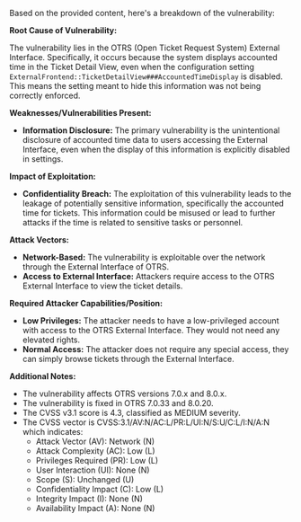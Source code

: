 Based on the provided content, here's a breakdown of the vulnerability:

**Root Cause of Vulnerability:**

The vulnerability lies in the OTRS (Open Ticket Request System) External Interface. Specifically, it occurs because the system displays accounted time in the Ticket Detail View, even when the configuration setting `ExternalFrontend::TicketDetailView###AccountedTimeDisplay` is disabled. This means the setting meant to hide this information was not being correctly enforced.

**Weaknesses/Vulnerabilities Present:**

*   **Information Disclosure:** The primary vulnerability is the unintentional disclosure of accounted time data to users accessing the External Interface, even when the display of this information is explicitly disabled in settings.

**Impact of Exploitation:**

*   **Confidentiality Breach:** The exploitation of this vulnerability leads to the leakage of potentially sensitive information, specifically the accounted time for tickets. This information could be misused or lead to further attacks if the time is related to sensitive tasks or personnel.

**Attack Vectors:**

*   **Network-Based:** The vulnerability is exploitable over the network through the External Interface of OTRS.
*   **Access to External Interface:** Attackers require access to the OTRS External Interface to view the ticket details.

**Required Attacker Capabilities/Position:**

*   **Low Privileges:** The attacker needs to have a low-privileged account with access to the OTRS External Interface. They would not need any elevated rights.
*   **Normal Access:** The attacker does not require any special access, they can simply browse tickets through the External Interface.

**Additional Notes:**

*   The vulnerability affects OTRS versions 7.0.x and 8.0.x.
*   The vulnerability is fixed in OTRS 7.0.33 and 8.0.20.
*   The CVSS v3.1 score is 4.3, classified as MEDIUM severity.
*   The CVSS vector is CVSS:3.1/AV:N/AC:L/PR:L/UI:N/S:U/C:L/I:N/A:N which indicates:
    *   Attack Vector (AV): Network (N)
    *   Attack Complexity (AC): Low (L)
    *   Privileges Required (PR): Low (L)
    *   User Interaction (UI): None (N)
    *   Scope (S): Unchanged (U)
    *   Confidentiality Impact (C): Low (L)
    *   Integrity Impact (I): None (N)
    *   Availability Impact (A): None (N)